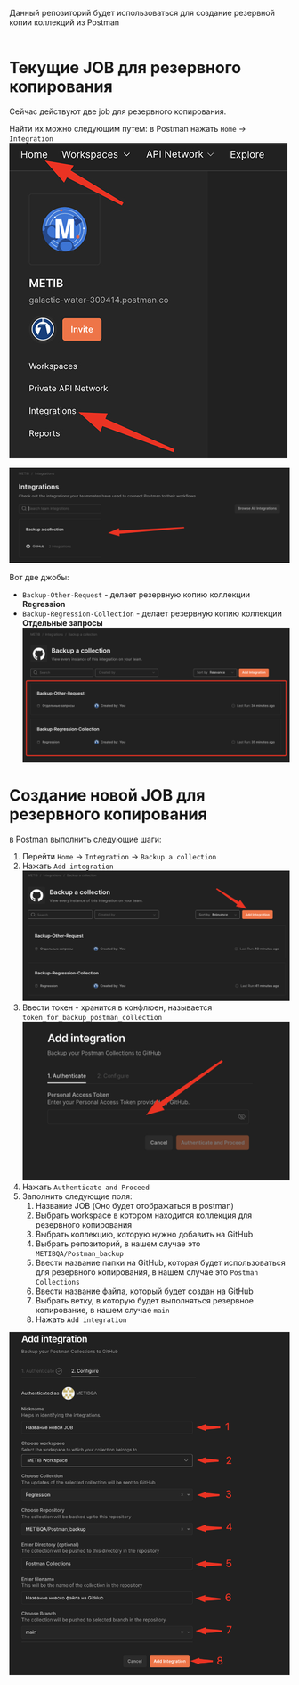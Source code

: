 Данный репозиторий будет использоваться для создание резервной копии коллекций из Postman
<br>
<br>
# Текущие JOB для резервного копирования
Сейчас действуют две job для резервного копирования.

Найти их можно следующим путем:
в Postman нажать `Home` -> `Integration`
![Интеграция](/image/01.jpg)

![Интеграция](/image/02.jpg)


Вот две джобы:
- `Backup-Other-Request` - делает резервную копию коллекции **Regression**
- `Backup-Regression-Collection` - делает резервную копию коллекции **Отдельные запросы**
![Интеграция](/image/03.jpg)

# Создание новой JOB для резервного копирования

в Postman выполнить следующие шаги:
1.  Перейти `Home` -> `Integration` -> `Backup a collection`
2.  Нажать `Add integration`
  ![Добавление интеграции](/image/04.jpg)
3. Ввести токен - хранится в конфлюен, называется `token_for_backup_postman_collection`
     ![Добавление интеграции](/image/05.jpg)
4. Нажать `Authenticate and Proceed`
5. Заполнить следующие поля:
   1. Название JOB (Оно будет отображаться в postman)
   2. Выбрать workspace в котором находится коллекция для резервного копирования
   3. Выбрать коллекцию, которую нужно добавить на GitHub
   4. Выбрать репозиторий, в нашем случае это `METIBQA/Postman_backup`
   5. Ввести название папки на GitHub, которая будет использоваться для резервного копирования, в нашем случае это `Postman Collections`
   6. Ввести название файла, который будет создан на GitHub
   7. Выбрать ветку, в которую будет выполняться резервное копирование, в нашем случае `main`
   8. Нажать `Add integration`

  ![Добавление интеграции](/image/06.jpg)